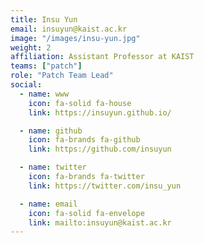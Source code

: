 ```yaml
---
title: Insu Yun
email: insuyun@kaist.ac.kr
image: "/images/insu-yun.jpg"
weight: 2
affiliation: Assistant Professor at KAIST
teams: ["patch"]
role: "Patch Team Lead"
social:
  - name: www
    icon: fa-solid fa-house
    link: https://insuyun.github.io/

  - name: github
    icon: fa-brands fa-github
    link: https://github.com/insuyun

  - name: twitter
    icon: fa-brands fa-twitter
    link: https://twitter.com/insu_yun

  - name: email
    icon: fa-solid fa-envelope
    link: mailto:insuyun@kaist.ac.kr
---
```

